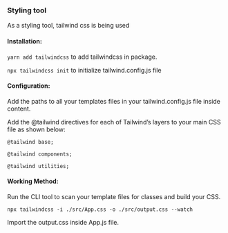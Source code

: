 ### Styling tool

As a styling tool, tailwind css is being used

#### Installation:

`yarn add tailwindcss` to add tailwindcss in package.

`npx tailwindcss init` to initialize tailwind.config.js file

#### Configuration:

Add the paths to all your templates files in your
tailwind.config.js file inside content.

Add the @tailwind directives for each of Tailwind’s layers to your main CSS file as shown below:

`@tailwind base;`

`@tailwind components;`

`@tailwind utilities;`

#### Working Method:

Run the CLI tool to scan your template files for classes and build your CSS.

`npx tailwindcss -i ./src/App.css -o ./src/output.css --watch`

Import the output.css inside App.js file.
